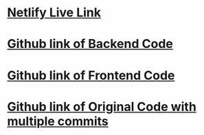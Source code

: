 # [Netlify Live Link](https://dan-miniproject-todolist.netlify.app/)

# [Github link of Backend Code](https://github.com/dannguyen9219/miniproject-backend)

# [Github link of Frontend Code](https://github.com/dannguyen9219/miniproject-frontend)

# [Github link of Original Code with multiple commits](https://github.com/dannguyen9219/miniproject-to-do-list-react-v2)
